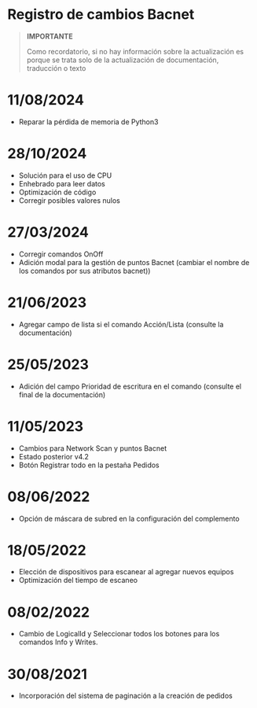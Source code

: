 # Registro de cambios Bacnet


>**IMPORTANTE**
>
>Como recordatorio, si no hay información sobre la actualización es porque se trata solo de la actualización de documentación, traducción o texto


# 11/08/2024

- Reparar la pérdida de memoria de Python3

# 28/10/2024

- Solución para el uso de CPU
- Enhebrado para leer datos
- Optimización de código
- Corregir posibles valores nulos


# 27/03/2024

- Corregir comandos OnOff
- Adición modal para la gestión de puntos Bacnet (cambiar el nombre de los comandos por sus atributos bacnet))


# 21/06/2023

- Agregar campo de lista si el comando Acción/Lista (consulte la documentación)

# 25/05/2023

- Adición del campo Prioridad de escritura en el comando (consulte el final de la documentación)


# 11/05/2023

- Cambios para Network Scan y puntos Bacnet
- Estado posterior v4.2
- Botón Registrar todo en la pestaña Pedidos

# 08/06/2022

- Opción de máscara de subred en la configuración del complemento

# 18/05/2022

- Elección de dispositivos para escanear al agregar nuevos equipos
- Optimización del tiempo de escaneo

# 08/02/2022

- Cambio de LogicalId y Seleccionar todos los botones para los comandos Info y Writes.

# 30/08/2021

- Incorporación del sistema de paginación a la creación de pedidos
